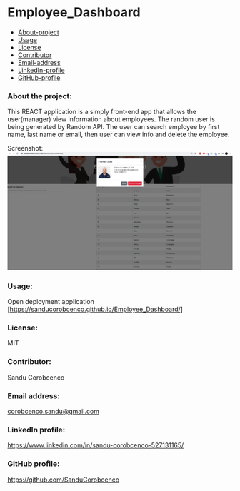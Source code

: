 # Employee_Dashboard


* [About-project](#Description)
* [Usage](#Usage)
* [License](#License)
* [Contributor](#Contributor)
* [Email-address](#Email)
* [LinkedIn-profile](#LinkedIn-profile)
* [GitHub-profile](#GitHub-profile)

   
### About the project:
This REACT application is a simply front-end app that allows the user(manager) view information about employees. The random user is being generated by Random API. The user can search employee by first name, last name or email, then user can view info and delete the employee. 

Screenshot: 
![Picture](./public/images/employee_dashboard.png)


### Usage:
Open deployment application [https://sanducorobcenco.github.io/Employee_Dashboard/]

### License:
MIT

### Contributor:
Sandu Corobcenco

### Email address:
corobcenco.sandu@gmail.com

### LinkedIn profile:
https://www.linkedin.com/in/sandu-corobcenco-527131165/

### GitHub profile:
https://github.com/SanduCorobcenco
